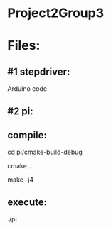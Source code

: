 # Project2Group3

# Files:

#1 stepdriver: 
-------------------------
Arduino code

#2 pi:
-------------------------
compile:
-------------------------
cd pi/cmake-build-debug

cmake ..

make -j4



execute:
--------------------------
./pi
